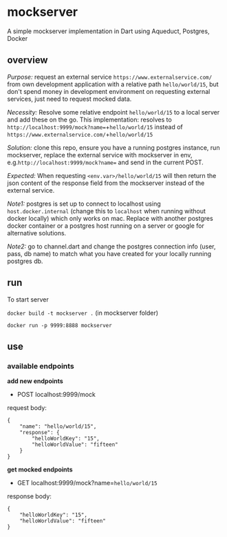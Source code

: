 # mockserver

A simple mockserver implementation in Dart using Aqueduct, Postgres, Docker

## overview

_Purpose:_ request an external service `https://www.externalservice.com/` from own development application with a relative path `hello/world/15`, but don't spend money in development environment on requesting external services, just need to request mocked data.

_Necessity:_ Resolve some relative endpoint `hello/world/15` to a local server and add these on the go. This implementation: resolves to `http://localhost:9999/mock?name=`+`hello/world/15` instead of `https://www.externalservice.com/`+`hello/world/15`

_Solution:_ clone this repo, ensure you have a running postgres instance, run mockserver, replace the external service with mockserver in env, e.g.`http://localhost:9999/mock?name=` and send in the current POST. 

_Expected:_ When requesting `<env.var>/hello/world/15` will then return the json content of the response field from the mockserver instead of the external service. 

_Note1:_ postgres is set up to connect to localhost using `host.docker.internal` (change this to `localhost` when running without docker locally) which only works on mac. Replace with another postgres docker container or a postgres host running on a server or  google for alternative solutions. 


_Note2:_  go to channel.dart and change the postgres connection info (user, pass, db name) to match what you have created for your locally running postgres db.


## run

To start server
 
`docker build -t mockserver .`  (in mockserver folder)

`docker run -p 9999:8888 mockserver`


## use


### available endpoints

**add new endpoints**
* POST localhost:9999/mock

request body:
```
{
	"name": "hello/world/15",
	"response": {
		"helloWorldKey": "15",
		"helloWorldValue": "fifteen"
	}
}
```


**get mocked endpoints**
* GET localhost:9999/mock?name=`hello/world/15`

response body:
```
{
    "helloWorldKey": "15",
    "helloWorldValue": "fifteen"
}
```